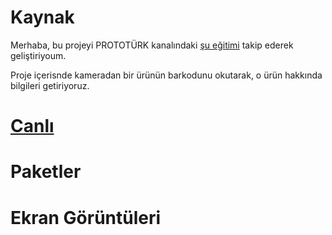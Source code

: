 # Kaynak

Merhaba, bu projeyi PROTOTÜRK kanalındaki [şu eğitimi](https://www.youtube.com/watch?v=-F2u__EUQGM&list=PLfAfrKyDRWrEkpnC6STed0iVBBZzw5mGj&index=6) takip ederek geliştiriyoum.

Proje içerisnde kameradan bir ürünün barkodunu okutarak, o ürün hakkında bilgileri getiriyoruz.

# [Canlı]()

# Paketler

       

# Ekran Görüntüleri
